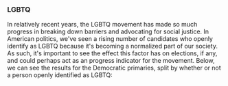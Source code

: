 ### LGBTQ 

In relatively recent years, the LGBTQ movement has made so much progress in breaking down barriers and advocating for social justice. In American politics, we've seen a rising number of candidates who openly identify as LGBTQ because it's becoming a normalized part of our society. As such, it's important to see the effect this factor has on elections, if any, and could perhaps act as an progress indicator for the movement. Below, we can see the results for the Democratic primaries, split by whether or not a person openly identified as LGBTQ: